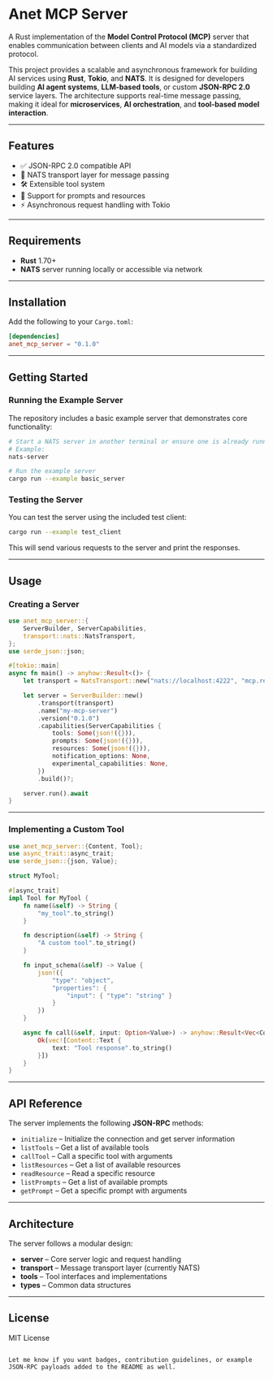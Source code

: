 # Anet MCP Server

A Rust implementation of the **Model Control Protocol (MCP)** server that enables communication between clients and AI models via a standardized protocol.

This project provides a scalable and asynchronous framework for building AI services using **Rust**, **Tokio**, and **NATS**. It is designed for developers building **AI agent systems**, **LLM-based tools**, or custom **JSON-RPC 2.0** service layers. The architecture supports real-time message passing, making it ideal for **microservices**, **AI orchestration**, and **tool-based model interaction**.

---

## Features

- ✅ JSON-RPC 2.0 compatible API  
- 🔄 NATS transport layer for message passing  
- 🛠️ Extensible tool system  
- 🧠 Support for prompts and resources  
- ⚡ Asynchronous request handling with Tokio  

---

## Requirements

- **Rust** 1.70+  
- **NATS** server running locally or accessible via network  

---

## Installation

Add the following to your `Cargo.toml`:

```toml
[dependencies]
anet_mcp_server = "0.1.0"
```

---

## Getting Started

### Running the Example Server

The repository includes a basic example server that demonstrates core functionality:

```bash
# Start a NATS server in another terminal or ensure one is already running
# Example:
nats-server

# Run the example server
cargo run --example basic_server
```

### Testing the Server

You can test the server using the included test client:

```bash
cargo run --example test_client
```

This will send various requests to the server and print the responses.

---

## Usage

### Creating a Server

```rust
use anet_mcp_server::{
    ServerBuilder, ServerCapabilities, 
    transport::nats::NatsTransport,
};
use serde_json::json;

#[tokio::main]
async fn main() -> anyhow::Result<()> {
    let transport = NatsTransport::new("nats://localhost:4222", "mcp.requests").await?;

    let server = ServerBuilder::new()
        .transport(transport)
        .name("my-mcp-server")
        .version("0.1.0")
        .capabilities(ServerCapabilities {
            tools: Some(json!({})),
            prompts: Some(json!({})),
            resources: Some(json!({})),
            notification_options: None,
            experimental_capabilities: None,
        })
        .build()?;

    server.run().await
}
```

---

### Implementing a Custom Tool

```rust
use anet_mcp_server::{Content, Tool};
use async_trait::async_trait;
use serde_json::{json, Value};

struct MyTool;

#[async_trait]
impl Tool for MyTool {
    fn name(&self) -> String {
        "my_tool".to_string()
    }

    fn description(&self) -> String {
        "A custom tool".to_string()
    }

    fn input_schema(&self) -> Value {
        json!({
            "type": "object",
            "properties": {
                "input": { "type": "string" }
            }
        })
    }

    async fn call(&self, input: Option<Value>) -> anyhow::Result<Vec<Content>> {
        Ok(vec![Content::Text {
            text: "Tool response".to_string()
        }])
    }
}
```

---

## API Reference

The server implements the following **JSON-RPC** methods:

- `initialize` – Initialize the connection and get server information  
- `listTools` – Get a list of available tools  
- `callTool` – Call a specific tool with arguments  
- `listResources` – Get a list of available resources  
- `readResource` – Read a specific resource  
- `listPrompts` – Get a list of available prompts  
- `getPrompt` – Get a specific prompt with arguments  

---

## Architecture

The server follows a modular design:

- **server** – Core server logic and request handling  
- **transport** – Message transport layer (currently NATS)  
- **tools** – Tool interfaces and implementations  
- **types** – Common data structures  

---

## License

MIT License
```

Let me know if you want badges, contribution guidelines, or example JSON-RPC payloads added to the README as well.
